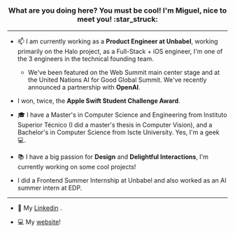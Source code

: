<h3 align="center">What are you doing here? You must be cool! I'm Miguel, nice to meet you! :star_struck:</h3>

---

- 📫 I am currently working as a **Product Engineer at Unbabel**, working primarily on the Halo project, as a Full-Stack + iOS engineer, I'm one of the 3 engineers in the technical founding team.
  - We've been featured on the Web Summit main center stage and at the United Nations AI for Good Global Summit. We've recently announced a partnership with **OpenAI**.

- I won, twice, the **Apple Swift Student Challenge Award**.
- :mortar_board: I have a Master's in Computer Science and Engineering from Instituto Superior Técnico (I did a master's thesis in Computer Vision), and a Bachelor's in Computer Science from Iscte University. Yes, I'm a geek :computer:.
- 📚 I have a big passion for **Design** and **Delightful Interactions**, I'm currently working on some cool projects!
- I did a Frontend Summer Internship at Unbabel and also worked as an AI summer intern at EDP.

---
- :wave: My [Linkedin](https://www.linkedin.com/in/marrf) .

- 💻 My [website](https://beta.miguelferreira.tech/)!
